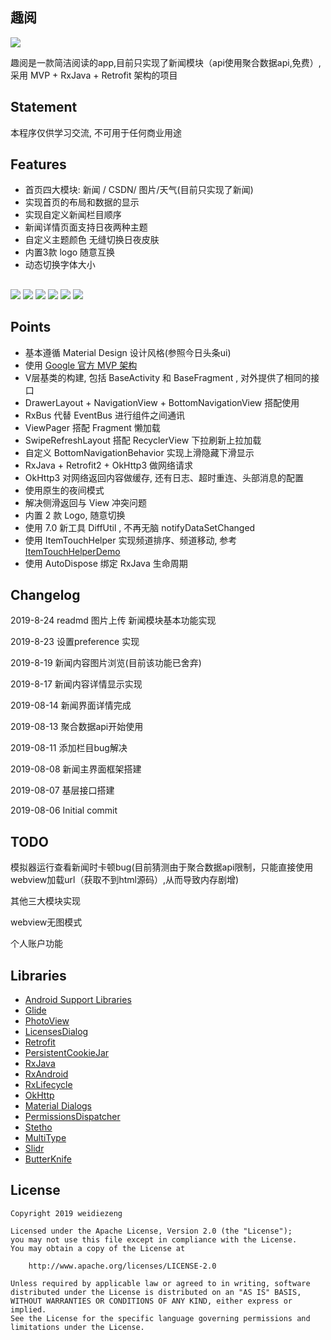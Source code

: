
## 趣阅

![](https://github.com/weidiezeng/FunRead/blob/master/image/1.PNG)
 
 趣阅是一款简洁阅读的app,目前只实现了新闻模块（api使用聚合数据api,免费）,采用 MVP + RxJava + Retrofit 架构的项目
  
 ## Statement
 本程序仅供学习交流, 不可用于任何商业用途
 
 ## Features
- 首页四大模块: 新闻 / CSDN/ 图片/天气(目前只实现了新闻)
- 实现首页的布局和数据的显示
- 实现自定义新闻栏目顺序
- 新闻详情页面支持日夜两种主题
- 自定义主题颜色 无缝切换日夜皮肤
- 内置3款 logo 随意互换
- 动态切换字体大小

## 
![](https://github.com/weidiezeng/FunRead/blob/master/image/2.PNG)
![](https://github.com/weidiezeng/FunRead/blob/master/image/3.PNG)
![](https://github.com/weidiezeng/FunRead/blob/master/image/4.PNG)
![](https://github.com/weidiezeng/FunRead/blob/master/image/5.PNG)
![](https://github.com/weidiezeng/FunRead/blob/master/image/6.PNG)
![](https://github.com/weidiezeng/FunRead/blob/master/image/7.PNG)

## Points
- 基本遵循 Material Design 设计风格(参照今日头条ui)
- 使用 [Google 官方 MVP 架构](https://github.com/googlesamples/android-architecture/tree/todo-mvp/) 
- V层基类的构建, 包括 BaseActivity 和 BaseFragment , 对外提供了相同的接口
- DrawerLayout + NavigationView + BottomNavigationView 搭配使用
- RxBus 代替 EventBus 进行组件之间通讯
- ViewPager 搭配 Fragment 懒加载
- SwipeRefreshLayout 搭配 RecyclerView 下拉刷新上拉加载
- 自定义 BottomNavigationBehavior 实现上滑隐藏下滑显示
- RxJava + Retrofit2 + OkHttp3 做网络请求
- OkHttp3 对网络返回内容做缓存, 还有日志、超时重连、头部消息的配置
- 使用原生的夜间模式
- 解决侧滑返回与 View 冲突问题
- 内置 2 款 Logo, 随意切换
- 使用 7.0 新工具 DiffUtil , 不再无脑 notifyDataSetChanged
- 使用 ItemTouchHelper 实现频道排序、频道移动, 参考 [ItemTouchHelperDemo](https://github.com/YoKeyword/ItemTouchHelperDemo)
- 使用 AutoDispose 绑定 RxJava 生命周期

## Changelog

2019-8-24
readmd 图片上传
新闻模块基本功能实现

2019-8-23
设置preference 实现

2019-8-19
新闻内容图片浏览(目前该功能已舍弃)

2019-8-17
新闻内容详情显示实现

2019-08-14
新闻界面详情完成

2019-08-13
聚合数据api开始使用

2019-08-11
添加栏目bug解决

2019-08-08
新闻主界面框架搭建

2019-08-07
基层接口搭建

2019-08-06
Initial commit

## TODO
模拟器运行查看新闻时卡顿bug(目前猜测由于聚合数据api限制，只能直接使用webview加载url（获取不到html源码）,从而导致内存剧增)

其他三大模块实现

webview无图模式

个人账户功能

## Libraries
- [Android Support Libraries](https://developer.android.com/topic/libraries/support-library/index.html)
- [Glide](https://github.com/bumptech/glide)
- [PhotoView](https://github.com/chrisbanes/PhotoView)
- [LicensesDialog](https://github.com/PSDev/LicensesDialog)
- [Retrofit](https://github.com/square/retrofit)
- [PersistentCookieJar](https://github.com/franmontiel/PersistentCookieJar)
- [RxJava](https://github.com/ReactiveX/RxJava)
- [RxAndroid](https://github.com/ReactiveX/RxAndroid)
- [RxLifecycle](https://github.com/trello/RxLifecycle)
- [OkHttp](https://github.com/square/okhttp)
- [Material Dialogs](https://github.com/afollestad/material-dialogs)
- [PermissionsDispatcher](https://github.com/hotchemi/PermissionsDispatcher)
- [Stetho](https://github.com/facebook/stetho)
- [MultiType](https://github.com/drakeet/MultiType)
- [Slidr](https://github.com/r0adkll/Slidr)
- [ButterKnife](https://github.com/JakeWharton/butterknife)

## License
```
Copyright 2019 weidiezeng

Licensed under the Apache License, Version 2.0 (the "License");
you may not use this file except in compliance with the License.
You may obtain a copy of the License at

    http://www.apache.org/licenses/LICENSE-2.0

Unless required by applicable law or agreed to in writing, software
distributed under the License is distributed on an "AS IS" BASIS,
WITHOUT WARRANTIES OR CONDITIONS OF ANY KIND, either express or implied.
See the License for the specific language governing permissions and
limitations under the License.
```
